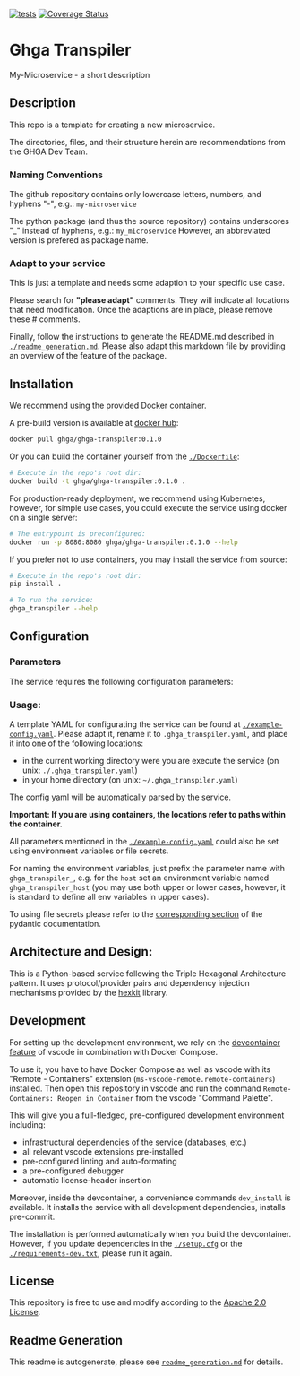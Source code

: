 
[![tests](https://github.com/ghga-de/ghga-transpiler/actions/workflows/unit_and_int_tests.yaml/badge.svg)](https://github.com/ghga-de/ghga-transpiler/actions/workflows/unit_and_int_tests.yaml)
[![Coverage Status](https://coveralls.io/repos/github/ghga-de/ghga-transpiler/badge.svg?branch=main)](https://coveralls.io/github/ghga-de/ghga-transpiler?branch=main)

# Ghga Transpiler

My-Microservice - a short description

## Description

<!-- Please provide a short overview of the features of this service.-->

This repo is a template for creating a new microservice.

The directories, files, and their structure herein are recommendations
from the GHGA Dev Team.

### Naming Conventions
The github repository contains only lowercase letters, numbers, and hyphens "-",
e.g.: `my-microservice`

The python package (and thus the source repository) contains underscores "_"
instead of hyphens, e.g.: `my_microservice`
However, an abbreviated version is prefered as package name.

### Adapt to your service
This is just a template and needs some adaption to your specific use case.

Please search for **"please adapt"** comments. They will indicate all locations
that need modification. Once the adaptions are in place, please remove these #
comments.

Finally, follow the instructions to generate the README.md described in
[`./readme_generation.md`](./readme_generation.md). Please also adapt this markdown file
by providing an overview of the feature of the package.


## Installation
We recommend using the provided Docker container.

A pre-build version is available at [docker hub](https://hub.docker.com/repository/docker/ghga/ghga-transpiler):
```bash
docker pull ghga/ghga-transpiler:0.1.0
```

Or you can build the container yourself from the [`./Dockerfile`](./Dockerfile):
```bash
# Execute in the repo's root dir:
docker build -t ghga/ghga-transpiler:0.1.0 .
```

For production-ready deployment, we recommend using Kubernetes, however,
for simple use cases, you could execute the service using docker
on a single server:
```bash
# The entrypoint is preconfigured:
docker run -p 8080:8080 ghga/ghga-transpiler:0.1.0 --help
```

If you prefer not to use containers, you may install the service from source:
```bash
# Execute in the repo's root dir:
pip install .

# To run the service:
ghga_transpiler --help
```

## Configuration
### Parameters

The service requires the following configuration parameters:


### Usage:

A template YAML for configurating the service can be found at
[`./example-config.yaml`](./example-config.yaml).
Please adapt it, rename it to `.ghga_transpiler.yaml`, and place it into one of the following locations:
- in the current working directory were you are execute the service (on unix: `./.ghga_transpiler.yaml`)
- in your home directory (on unix: `~/.ghga_transpiler.yaml`)

The config yaml will be automatically parsed by the service.

**Important: If you are using containers, the locations refer to paths within the container.**

All parameters mentioned in the [`./example-config.yaml`](./example-config.yaml)
could also be set using environment variables or file secrets.

For naming the environment variables, just prefix the parameter name with `ghga_transpiler_`,
e.g. for the `host` set an environment variable named `ghga_transpiler_host`
(you may use both upper or lower cases, however, it is standard to define all env
variables in upper cases).

To using file secrets please refer to the
[corresponding section](https://pydantic-docs.helpmanual.io/usage/settings/#secret-support)
of the pydantic documentation.



## Architecture and Design:
<!-- Please provide an overview of the architecture and design of the code base.
Mention anything that deviates from the standard triple hexagonal architecture and
the corresponding structure. -->

This is a Python-based service following the Triple Hexagonal Architecture pattern.
It uses protocol/provider pairs and dependency injection mechanisms provided by the
[hexkit](https://github.com/ghga-de/hexkit) library.


## Development
For setting up the development environment, we rely on the
[devcontainer feature](https://code.visualstudio.com/docs/remote/containers) of vscode
in combination with Docker Compose.

To use it, you have to have Docker Compose as well as vscode with its "Remote - Containers"
extension (`ms-vscode-remote.remote-containers`) installed.
Then open this repository in vscode and run the command
`Remote-Containers: Reopen in Container` from the vscode "Command Palette".

This will give you a full-fledged, pre-configured development environment including:
- infrastructural dependencies of the service (databases, etc.)
- all relevant vscode extensions pre-installed
- pre-configured linting and auto-formating
- a pre-configured debugger
- automatic license-header insertion

Moreover, inside the devcontainer, a convenience commands `dev_install` is available.
It installs the service with all development dependencies, installs pre-commit.

The installation is performed automatically when you build the devcontainer. However,
if you update dependencies in the [`./setup.cfg`](./setup.cfg) or the
[`./requirements-dev.txt`](./requirements-dev.txt), please run it again.

## License
This repository is free to use and modify according to the
[Apache 2.0 License](./LICENSE).

## Readme Generation
This readme is autogenerate, please see [`readme_generation.md`](./readme_generation.md)
for details.
